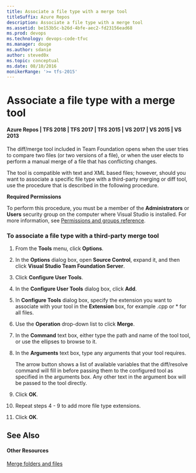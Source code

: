 ```yaml
---
title: Associate a file type with a merge tool
titleSuffix: Azure Repos
description: Associate a file type with a merge tool
ms.assetid: be153b5c-b26d-4bfe-aec2-fd23156ead68
ms.prod: devops
ms.technology: devops-code-tfvc
ms.manager: douge
ms.author: sdanie
author: steved0x
ms.topic: conceptual
ms.date: 08/10/2016
monikerRange: '>= tfs-2015'
---
```



# Associate a file type with a merge tool

#### Azure Repos | TFS 2018 | TFS 2017 | TFS 2015 | VS 2017 | VS 2015 | VS 2013

The diff/merge tool included in Team Foundation opens when the user tries to compare two files (or two versions of a file), or when the user elects to perform a manual merge of a file that has conflicting changes.

The tool is compatible with text and XML based files; however, should you want to associate a specific file type with a third-party merging or diff tool, use the procedure that is described in the following procedure.

**Required Permissions**

To perform this procedure, you must be a member of the **Administrators** or **Users** security group on the computer where Visual Studio is installed. For more information, see [Permissions and groups reference](../../organizations/security/permissions.md).

### To associate a file type with a third-party merge tool

1.  From the **Tools** menu, click **Options**.

2.  In the **Options** dialog box, open **Source Control**, expand it, and then click **Visual Studio Team Foundation Server**.

3.  Click **Configure User Tools**.

4.  In the **Configure User Tools** dialog box, click **Add**.

5.  In **Configure Tools** dialog box, specify the extension you want to associate with your tool in the **Extension** box, for example .cpp or \* for all files.

6.  Use the **Operation** drop-down list to click **Merge**.

7.  In the **Command** text box, either type the path and name of the tool tool, or use the ellipses to browse to it.

8.  In the **Arguments** text box, type any arguments that your tool requires.

    The arrow button shows a list of available variables that the diff/resolve command will fill in before passing them to the configured tool as specified in the arguments box. Any other text in the argument box will be passed to the tool directly.

9.  Click **OK**.

10. Repeat steps 4 - 9 to add more file type extensions.

11. Click **OK**.

## See Also

#### Other Resources

 [Merge folders and files](merge-folders-files.md) 
